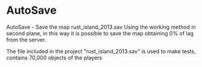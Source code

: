 # AutoSave
AutoSave - Save the map rust_island_2013.sav Using the working method in second plane, in this way it is possible to save the map obtaining 0% of lag from the server.

The file included in the project "rust_island_2013.sav" is used to make tests, contains 70,000 objects of the players
